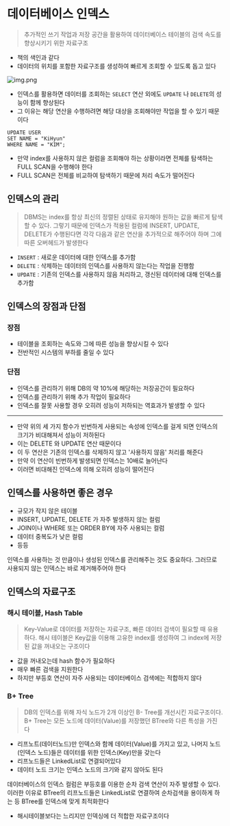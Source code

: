 # 데이터베이스 인덱스

> 추가적인 쓰기 작업과 저장 공간을 활용하여 데이터베이스 테이블의 검색 속도를 향상시키기 위한 자료구조

* 책의 색인과 같다
* 데이터의 위치를 포함한 자료구조를 생성하여 빠르게 조회할 수 있도록 돕고 있다

![img.png](../⚠%20z-Image%20⚠/img1/index.png)

* 인덱스를 활용하면 데이터를 조회하는 `SELECT` 연산 외에도 `UPDATE` 나 `DELETE`의 성능이 함께 향상된다
* 그 이유는 해당 연산을 수행하려면 해당 대상을 조회해야만 작업을 할 수 있기 때문이다

```mysql
UPDATE USER
SET NAME = "KiHyun"
WHERE NAME = "KIM";
```

* 만약 index를 사용하지 않은 컬럼을 조회해야 하는 상황이라면 전체를 탐색하는 FULL SCAN을 수행해야 한다
* FULL SCAN은 전체를 비교하여 탐색하기 때문에 처리 속도가 떨어진다

## 인덱스의 관리

> DBMS는 index를 항상 최신의 정렬된 상태로 유지해야 원하는 값을 빠르게 탐색할 수 있다.
> 그렇기 때문에 인덱스가 적용된 컬럼에 INSERT, UPDATE, DELETE가 수행된다면 각각 다음과 같은 연산을
> 추가적으로 해주어야 하며 그에 따른 오버헤드가 발생한다

* `INSERT` : 새로운 데이터에 대한 인덱스를 추가함
* `DELETE` : 삭제하는 데이터의 인덱스를 사용하지 않는다는 작업을 진행함
* `UPDATE` : 기존의 인덱스를 사용하지 않음 처리하고, 갱신된 데이터에 대해 인덱스를 추가함

## 인덱스의 장점과 단점

### 장점

* 테이블을 조회하는 속도와 그에 따른 성능을 향상시킬 수 있다
* 전반적인 시스템의 부하를 줄일 수 있다

### 단점

* 인덱스를 관리하기 위해 DB의 약 10%에 해당하는 저장공간이 필요하다
* 인덱스를 관리하기 위해 추가 작업이 필요하다
* 인덱스를 잘못 사용할 경우 오히려 성능이 저하되는 역효과가 발생할 수 있다

- - -

* 만약 위의 세 가지 함수가 빈번하게 사용되는 속성에 인덱스를 걸게 되면 인덱스의 크기가 비대해져서 성능이 저하된다
* 이는 DELETE 와 UPDATE 연산 때문이다
* 이 두 연산은 기존의 인덱스를 삭제하지 않고 '사용하지 않음' 처리를 해준다
* 만약 이 연산이 빈번하게 발생되면 인덱스는 10배로 늘어난다
* 이러면 비대해진 인덱스에 의해 오히려 성능이 떨어진다

## 인덱스를 사용하면 좋은 경우

* 규모가 작지 않은 테이블
* INSERT, UPDATE, DELETE 가 자주 발생하지 않는 컬럼
* JOIN이나 WHERE 또는 ORDER BY에 자주 사용되는 컬럼
* 데이터 중복도가 낮은 컬럼
* 등등

인덱스를 사용하는 것 만큼이나 생성된 인덱스를 관리해주는 것도 중요하다. 그러므로 사용되지 않는 인덱스는 바로 제거해주어야 한다

## 인덱스의 자료구조

### 해시 테이블, Hash Table

> Key-Value로 데이터를 저장하는 자료구조, 빠른 데이터 검색이 필요할 때 유용하다.
> 해시 테이블은 Key값을 이용해 고유한 index를 생성하여 그 index에 저장된 값을 꺼내오는 구조이다

* 값을 꺼내오는데 hash 함수가 필요하다
* 매우 빠른 검색을 지원한다
* 하지만 부등호 연산이 자주 사용되는 데이터베이스 검색에는 적합하지 않다

### B+ Tree

> DB의 인덱스를 위해 자식 노드가 2개 이상인 B- Tree를 개선시킨 자료구조이다.
> B+ Tree는 모든 노드에 데이터(Value)를 저장했던 BTree와 다른 특성을 가진다

* 리프노트(데이터노드)만 인덱스와 함께 데이터(Value)를 가지고 있고, 나머지 노드(인덱스 노드)들은 데이터를 위한 인덱스(Key)만을 갖는다
* 리프노드들은 LinkedList로 연결되어있다
* 데이터 노드 크기는 인덱스 노드의 크기와 같지 않아도 된다

데이터베이스의 인덱스 컬럼은 부등호를 이용한 순차 검색 연산이 자주 발생할 수 있다. 이러한
이유로 BTree의 리프노드들은 LinkedList로 연결하여 순차검색을 용이하게 하는 등 BTree를 인덱스에 맞게 최적화한다

* 해시테이블보다는 느리지만 인덱싱에 더 적합한 자료구조이다
